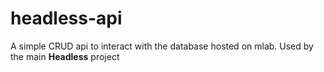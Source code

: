 # headless-api

A simple CRUD api to interact with the database hosted on mlab. Used by the main **Headless** project
